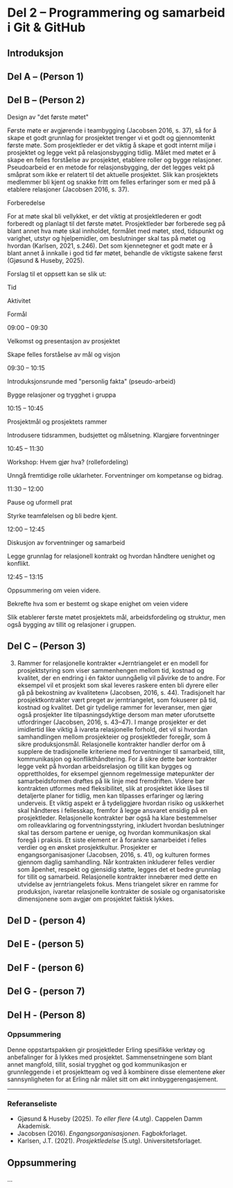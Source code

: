 # Del 2 – Programmering og samarbeid i Git & GitHub

## Introduksjon


## Del A – (Person 1)

## Del B – (Person 2)
Design av "det første møtet"  

Første møte er avgjørende i teambygging (Jacobsen 2016, s. 37), så for å skape et godt grunnlag for prosjektet trenger vi et godt og gjennomtenkt første møte. Som prosjektleder er det viktig å skape et godt internt miljø i prosjektet og legge vekt på relasjonsbygging tidlig. Målet med møtet er å skape en felles forståelse av prosjektet, etablere roller og bygge relasjoner. Pseudoarbeid er en metode for relasjonsbygging, der det legges vekt på småprat som ikke er relatert til det aktuelle prosjektet. Slik kan prosjektets medlemmer bli kjent og snakke fritt om felles erfaringer som er med på å etablere relasjoner (Jacobsen 2016, s. 37).  

Forberedelse  

For at møte skal bli vellykket, er det viktig at prosjektlederen er godt forberedt og planlagt til det første møtet. Prosjektleder bør forberede seg på blant annet hva møte skal innholdet, formålet med møtet, sted, tidspunkt og varighet, utstyr og hjelpemidler, om beslutninger skal tas på møtet og hvordan (Karlsen, 2021, s.246). Det som kjennetegner et godt møte er å blant annet å innkalle i god tid før møtet, behandle de viktigste sakene først (Gjøsund & Huseby, 2025).  
 

Forslag til et oppsett kan se slik ut: 

Tid 

Aktivitet 

Formål 

09:00 – 09:30 

Velkomst og presentasjon av prosjektet  

Skape felles forståelse av mål og visjon 

09:30 – 10:15 

Introduksjonsrunde med "personlig fakta" (pseudo-arbeid) 

Bygge relasjoner og trygghet i gruppa 

10:15 – 10:45 

Prosjektmål og prosjektets rammer 

Introdusere tidsrammen, budsjettet og målsetning. Klargjøre forventninger 

10:45 – 11:30 

Workshop: Hvem gjør hva? (rollefordeling) 

Unngå fremtidige rolle uklarheter. Forventninger om kompetanse og bidrag.  

11:30 – 12:00 

Pause og uformell prat 

Styrke teamfølelsen og bli bedre kjent.  

12:00 – 12:45 

Diskusjon av forventninger og samarbeid 

Legge grunnlag for relasjonell kontrakt og hvordan håndtere uenighet og konflikt.  

12:45 – 13:15 

Oppsummering om veien videre.  

Bekrefte hva som er bestemt og skape enighet om veien videre 

Slik etablerer første møtet prosjektets mål, arbeidsfordeling og struktur, men også bygging av tillit og relasjoner i gruppen.

## Del C – (Person 3)
3. Rammer for relasjonelle kontrakter
«Jerntriangelet er en modell for prosjektstyring som viser sammenhengen mellom tid, kostnad og kvalitet, der en endring i én faktor uunngåelig vil påvirke de to andre. For eksempel vil et prosjekt som skal leveres raskere enten bli dyrere eller gå på bekostning av kvaliteten» (Jacobsen, 2016, s. 44).
Tradisjonelt har prosjektkontrakter vært preget av jerntriangelet, som fokuserer på tid, kostnad og kvalitet. Det gir tydelige rammer for leveranser, men gjør også prosjekter lite tilpasningsdyktige dersom man møter uforutsette utfordringer (Jacobsen, 2016, s. 43–47). I mange prosjekter er det imidlertid like viktig å ivareta relasjonelle forhold, det vil si hvordan samhandlingen mellom prosjekteier og prosjektleder foregår, som å sikre produksjonsmål. Relasjonelle kontrakter handler derfor om å supplere de tradisjonelle kriteriene med forventninger til samarbeid, tillit, kommunikasjon og konflikthåndtering.
For å sikre dette bør kontrakter legge vekt på hvordan arbeidsrelasjon og tillit kan bygges og opprettholdes, for eksempel gjennom regelmessige møtepunkter der samarbeidsformen drøftes på lik linje med fremdriften. Videre bør kontrakten utformes med fleksibilitet, slik at prosjektet ikke låses til detaljerte planer for tidlig, men kan tilpasses erfaringer og læring underveis. Et viktig aspekt er å tydeliggjøre hvordan risiko og usikkerhet skal håndteres i fellesskap, fremfor å legge ansvaret ensidig på en prosjektleder. Relasjonelle kontrakter bør også ha klare bestemmelser om rolleavklaring og forventningsstyring, inkludert hvordan beslutninger skal tas dersom partene er uenige, og hvordan kommunikasjon skal foregå i praksis. Et siste element er å forankre samarbeidet i felles verdier og en ønsket prosjektkultur. Prosjekter er engangsorganisasjoner (Jacobsen, 2016, s. 41), og kulturen formes gjennom daglig samhandling. Når kontrakten inkluderer felles verdier som åpenhet, respekt og gjensidig støtte, legges det et bedre grunnlag for tillit og samarbeid.
Relasjonelle kontrakter innebærer med dette en utvidelse av jerntriangelets fokus. Mens triangelet sikrer en ramme for produksjon, ivaretar relasjonelle kontrakter de sosiale og organisatoriske dimensjonene som avgjør om prosjektet faktisk lykkes.


## Del D - (person 4)

## Del E - (person 5)

## Del F - (person 6)

## Del G - (person 7)

## Del H - (Person 8)

### Oppsummering  
Denne oppstartspakken gir prosjektleder Erling spesifikke verktøy og anbefalinger for å lykkes med prosjektet. Sammensetningene som blant annet mangfold, tillit, sosial trygghet og god kommunikasjon er grunnleggende i et prosjektteam og ved å kombinere disse elementene øker sannsynligheten for at Erling når målet sitt om økt innbyggerengasjement.  

---

### Referanseliste  
- Gjøsund & Huseby (2025). *To eller flere* (4.utg). Cappelen Damm Akademisk.  
- Jacobsen (2016). *Engangsorganisasjonen*. Fagbokforlaget.  
- Karlsen, J.T. (2021). *Prosjektledelse* (5.utg). Universitetsforlaget.  


## Oppsummering
...
